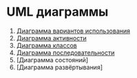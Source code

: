 # UML диаграммы
1. [Диаграмма вариантов использования](https://github.com/SvetaReznichenko-650503/OnlineLibrary/blob/master/docs/System%20project/UseCase/FlowOfEvents.md)
2. [Диаграмма активности](https://github.com/SvetaReznichenko-650503/OnlineLibrary/blob/master/docs/System%20project/Activity/ActivityDiagrams.md)
3. [Диаграмма классов](https://github.com/SvetaReznichenko-650503/OnlineLibrary/blob/master/docs/System%20project/Class/ClassDiagram.md)
4. [Диаграмма последовательности](https://github.com/SvetaReznichenko-650503/OnlineLibrary/blob/master/docs/System%20project/Sequence/SequenceDiagrams.md)
5. [Диаграмма состояний]
6. [Диаграмма развёртывания]
